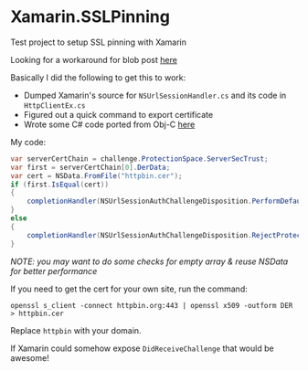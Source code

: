 # Xamarin.SSLPinning
Test project to setup SSL pinning with Xamarin

Looking for a workaround for blob post [here](https://thomasbandt.com/certificate-and-public-key-pinning-with-xamarin)

Basically I did the following to get this to work:
- Dumped Xamarin's source for `NSUrlSessionHandler.cs` and its code in `HttpClientEx.cs`
- Figured out a quick command to export certificate
- Wrote some C# code ported from Obj-C [here](https://gist.github.com/edwardmp/df8517aa9f1752e73353)

My code:
```csharp
var serverCertChain = challenge.ProtectionSpace.ServerSecTrust;
var first = serverCertChain[0].DerData;
var cert = NSData.FromFile("httpbin.cer");
if (first.IsEqual(cert))
{
    completionHandler(NSUrlSessionAuthChallengeDisposition.PerformDefaultHandling, challenge.ProposedCredential);
}
else
{
    completionHandler(NSUrlSessionAuthChallengeDisposition.RejectProtectionSpace, null);
}
```
*NOTE: you may want to do some checks for empty array & reuse NSData for better performance*

If you need to get the cert for your own site, run the command:
```
openssl s_client -connect httpbin.org:443 | openssl x509 -outform DER > httpbin.cer
```
Replace `httpbin` with your domain.

If Xamarin could somehow expose `DidReceiveChallenge` that would be awesome!